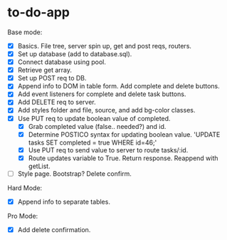 # to-do-app

Base mode:
- [x] Basics. File tree, server spin up, get and post reqs, routers.
- [x] Set up database (add to database.sql).
- [x] Connect database using pool.
- [x] Retrieve get array.
- [x] Set up POST req to DB.
- [x] Append info to DOM in table form. Add complete and delete buttons.
- [x] Add event listeners for complete and delete task buttons.
- [x] Add DELETE req to server.
- [x] Add styles folder and file, source, and add bg-color classes.
- [x] Use PUT req to update boolean value of completed.
    - [x] Grab completed value (false.. needed?) and id.
    - [x] Determine POSTICO syntax for updating boolean value.
        'UPDATE tasks SET completed = true WHERE id=46;'
    - [x] Use PUT req to send value to server to route tasks/:id.
    - [x] Route updates variable to True. Return response. Reappend with getList.
- [ ] Style page. Bootstrap? Delete confirm.

Hard Mode:
- [x] Append info to separate tables.

Pro Mode: 
- [x] Add delete confirmation.